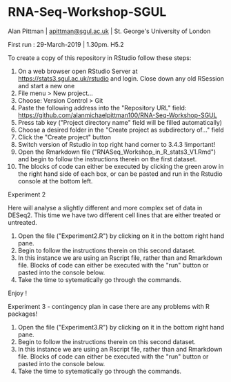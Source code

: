 # RNA-Seq-Workshop-SGUL


Alan Pittman | apittman@sgul.ac.uk | St. George's University of London 

First run : 29-March-2019 | 1.30pm. H5.2

To create a copy of this repository in RStudio follow these steps:

1. On a web browser open RStudio Server at https://stats3.sgul.ac.uk/rstudio and login. Close down any old RSession and start a new one
2. File menu > New project...
3. Choose: Version Control > Git
4. Paste the following address into the "Repository URL" field: https://github.com/alanmichaelpittman100/RNA-Seq-Workshop-SGUL
5. Press tab key ("Project directory name" field will be filled automatically)
6. Choose a desired folder in the "Create project as subdirectory of..." field
7. Click the "Create project" button
8. Switch version of Rstudio in top right hand corner to 3.4.3 !important!
9. Open the Rmarkdown file ("RNASeq_Workshop_in_R_stats3_V1.Rmd") and begin to follow the instructions therein on the first dataset.
10. The blocks of code can either be executed by clicking the green arow in the right hand side of each box, or can be pasted and run in the Rstudio console at the bottom left. 


Experiment 2

Here will analyse a slightly different and more complex set of data in DESeq2. This time we have two different cell lines that are either treated or untreated.

1. Open the file ("Experiment2.R") by clicking on it in the bottom right hand pane.
2. Begin to follow the instructions therein on this second dataset.
3. In this instance we are using an Rscript file, rather than and Rmarkdown file. Blocks of code can either be executed with the "run" button or pasted into the console below.
4. Take the time to sytematically go through the commands.


Enjoy !


Experiment 3 - contingency plan in case there are any problems with R packages!

1. Open the file ("Experiment3.R") by clicking on it in the bottom right hand pane.
2. Begin to follow the instructions therein on this second dataset.
3. In this instance we are using an Rscript file, rather than and Rmarkdown file. Blocks of code can either be executed with the "run" button or pasted into the console below.
4. Take the time to sytematically go through the commands.


